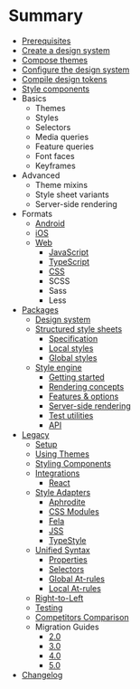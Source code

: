 # Summary

- [Prerequisites](./prereqs.md)
- [Create a design system](./create-system.md)
- [Compose themes](./compose-themes.md)
- [Configure the design system](./config-system.md)
- [Compile design tokens](./compile-tokens.md)
- [Style components](./style-components.md)
- Basics
  - Themes
  - Styles
  - Selectors
  - Media queries
  - Feature queries
  - Font faces
  - Keyframes
- Advanced
  - Theme mixins
  - Style sheet variants
  - Server-side rendering
- Formats
  - [Android](./formats/android/README.md)
  - [iOS](./formats/ios/README.md)
  - [Web](./formats/web/README.md)
    - [JavaScript](./formats/web/js.md)
    - [TypeScript](./formats/web/ts.md)
    - [CSS](./formats/web/css.md)
    - SCSS
    - Sass
    - Less
- [Packages](./packages/README.md)
  - [Design system](./packages/system/README.md)
  - [Structured style sheets](./packages/sss/README.md)
    - [Specification](./packages/sss/spec.md)
    - [Local styles](./packages/sss/local.md)
    - [Global styles](./packages/sss/global.md)
  - [Style engine](./packages/style/README.md)
    - [Getting started](./packages/style/setup.md)
    - [Rendering concepts](./packages/style/concepts.md)
    - [Features & options](./packages/style/options.md)
    - [Server-side rendering](./packages/style/ssr.md)
    - [Test utilities](./packages/style/testing.md)
    - [API](./packages/style/api.md)
- [Legacy](./legacy/README.md)
  - [Setup](./legacy/setup.md)
  - [Using Themes](./legacy/theme.md)
  - [Styling Components](./legacy/style.md)
  - [Integrations](./legacy/integrations/README.md)
    - [React](./legacy/integrations/react.md)
  - [Style Adapters](./legacy/adapters/README.md)
    - [Aphrodite](./legacy/adapters/aphrodite.md)
    - [CSS Modules](./legacy/adapters/css-modules.md)
    - [Fela](./legacy/adapters/fela.md)
    - [JSS](./legacy/adapters/jss.md)
    - [TypeStyle](./legacy/adapters/typestyle.md)
  - [Unified Syntax](./legacy/unified/README.md)
    - [Properties](./legacy/unified/properties.md)
    - [Selectors](./legacy/unified/selectors.md)
    - [Global At-rules](./legacy/unified/global-at.md)
    - [Local At-rules](./legacy/unified/local-at.md)
  - [Right-to-Left](./legacy/rtl.md)
  - [Testing](./legacy/testing.md)
  - [Competitors Comparison](./legacy/comparison.md)
  - Migration Guides
    - [2.0](./legacy/migrate/2.0.md)
    - [3.0](./legacy/migrate/3.0.md)
    - [4.0](./legacy/migrate/4.0.md)
    - [5.0](./legacy/migrate/5.0.md)
- [Changelog](https://github.com/milesj/aesthetic/blob/master/CHANGELOG.md)
